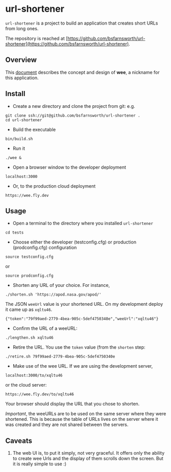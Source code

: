 # url-shortener

`url-shortener` is a project to build an application that creates short URLs from long ones.

The repository is reached at [https://github.com/bsfarnsworth/url-shortener](https://github.com/bsfarnsworth/url-shortener).

## Overview

This [document](Wee.md) describes the concept and design of **wee**, a nickname for this application.

## Install

- Create a new directory and clone the project from git: e.g.

```
git clone ssh://git@github.com/bsfarnsworth/url-shortener .
cd url-shortener
```

- Build the executable

```
bin/build.sh
```

- Run it

```
./wee &
```

- Open a browser window to the developer deployment

```
localhost:3000
```

- Or, to the production cloud deployment

```
https://wee.fly.dev
```


## Usage

- Open a terminal to the directory where you installed `url-shortener`

```
cd tests
```

- Choose either the developer (testconfig.cfg) or production (prodconfig.cfg) configuration

```
source testconfig.cfg
```

or

```
source prodconfig.cfg
```

- Shorten any URL of your choice.  For instance,

```
./shorten.sh 'https://apod.nasa.gov/apod/'
```

The JSON `weeUrl` value is your shortened URL.  On my development deploy it came up as `xqltu46`.

```
{"token":"79f99aed-2779-4bea-905c-5def4750340e","weeUrl":"xqltu46"}
```

- Confirm the URL of a weeURL:

```
./lengthen.sh xqltu46
```

- Retire the URL.  You use the `token` value (from the `shorten` step:

```
./retire.sh 79f99aed-2779-4bea-905c-5def4750340e
```

- Make use of the wee URL.  If we are using the development server,

```
localhost:3000/to/xqltu46
```

or the cloud server:

```
https://wee.fly.dev/to/xqltu46
```

Your browser should display the URL that you chose to shorten.

*Important*, the weeURLs are to be used on the same server where they were shortened.  This is because the table of URLs lives on the server where it was created and they are not shared between the servers.

## Caveats

1. The web UI is, to put it simply, not very graceful.  It offers only the ability to create wee Urls and the display of them scrolls down the screen.  But it is really simple to use :)


